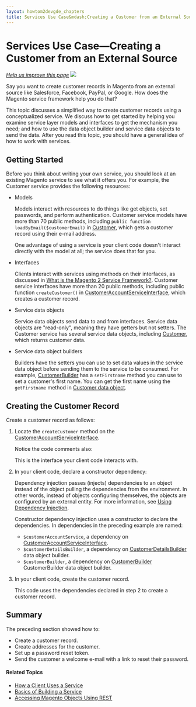 ```yaml
---
layout: howtom2devgde_chapters
title: Services Use Case&mdash;Creating a Customer from an External Source 
---
```

 
# Services Use Case&mdash;Creating a Customer from an External Source

<p><a href="{{ site.githuburl }}guides/m2devgde/v1.0.0.0/svcs-framework/svc_create-customer-use-case.md" target="_blank"><em>Help us improve this page</em></a>&nbsp;<img src="{{ site.baseurl }}common/images/newWindow.gif"/></p>

Say you want to create customer records in Magento from an external source like Salesforce, Facebook, PayPal, or Google. How does the Magento service framework help you do that?

This topic discusses a simplified way to create customer records using a conceptualized service. We discuss how to get started by helping you examine service layer models and interfaces to get the mechanism you need; and how to use the data object builder and service data objects to send the data. After you read this topic, you should have a general idea of how to work with services.

## Getting Started

Before you think about writing your own service, you should look at an existing Magento service to see what it offers you. For example, the Customer service provides the following resources:

*	Models

	Models interact with resources to do things like get objects, set passwords, and perform authentication. Customer service models have more than 70 public methods, including `public function loadByEmail($customerEmail)` in <a href="https://github.com/magento/magento2/tree/master/app/code/Magento/Customer/Model/Customer.php" target="_blank">Customer</a>, which gets a customer record using their e-mail address.
	
	One advantage of using a service is your client code doesn't interact directly with the model at all; the service does that for you.

*	Interfaces

	Clients interact with services using methods on their interfaces, as discussed in [What is the Magento 2 Service Framework?](what-is-svc.html). Customer service interfaces have more than 20 public methods, including public function `createCustomer()` in <a href="https://github.com/magento/magento2/blob/master/app/code/Magento/Customer/Service/V1/CustomerAccountServiceInterface.php" target="_blank">CustomerAccountServiceInterface</a>, which creates a customer record.

*	Service data objects

	Service data objects send data to and from interfaces. Service data objects are "read-only", meaning they have getters but not setters. The Customer service has several service data objects, including <a href="https://github.com/magento/magento2/blob/master/app/code/Magento/Customer/Service/V1/Data/Customer.php" target="_blank">Customer</a>, which returns customer data.
	
*	Service data object builders

	Builders have the setters you can use to set data values in the service data object before sending them to the service to be consumed. For example, <a href="https://github.com/magento/magento2/blob/master/app/code/Magento/Customer/Service/V1/Data/CustomerBuilder.php" target="_blank">CustomerBuilder</a> has a `setFirstname` method you can use to set a customer's first name. You can get the first name using the `getFirstname` method in <a href="https://github.com/magento/magento2/blob/master/app/code/Magento/Customer/Service/V1/Data/Customer.php" target="_blank">Customer data object</a>.

## Creating the Customer Record 

Create a customer record as follows:

1.	Locate the `createCustomer` method on the <a href="https://github.com/magento/magento2/blob/master/app/code/Magento/Customer/Service/V1/CustomerAccountServiceInterface.php" target="_blank">CustomerAccountServiceInterface</a>. 

	Notice the code comments also:

	<script src="https://gist.github.com/xcomSteveJohnson/398aa808d3986351b972.js"></script>
	
	This is the interface your client code interacts with. 

2.	In your client code, declare a constructor dependency:

	<script src="https://gist.github.com/xcomSteveJohnson/4b9a08174a6aaa83a4e8.js"></script>
	
	Dependency injection passes (injects) dependencies to an object instead of the object pulling the dependencies from the environment. In other words, instead of objects configuring themselves, the objects are configured by an external entity. For more information, see <a href="https://wiki.magento.com/display/MAGE2DOC/Using+Dependency+Injection" target="_blank">Using Dependency Injection</a>.
	
	Constructor dependency injection uses a constructor to declare the dependencies. In dependencies in the preceding example are named:
	
	*	`$customerAccountService`, a dependency on <a href="https://github.com/magento/magento2/blob/master/app/code/Magento/Customer/Service/V1/CustomerAccountServiceInterface.php" target="_blank">CustomerAccountServiceInterface</a>.
	*	`$customerDetailsBuilder`, a dependency on <a href="https://github.com/magento/magento2/blob/master/app/code/Magento/Customer/Service/V1/Data/CustomerDetailsBuilder.php" target="_blank">CustomerDetailsBuilder</a> data object builder.
	*	`$customerBuilder`, a dependency on <a href="https://github.com/magento/magento2/blob/master/app/code/Magento/Customer/Service/V1/Data/CustomerBuilder.php" target="_blank">CustomerBuilder</a> CustomerBuilder data object builder.
	
3.	In your client code, create the customer record.

	<script src="https://gist.github.com/xcomSteveJohnson/d9c51387caa8f7f8d15f.js"></script>
	
	This code uses the dependencies declared in step 2 to create a customer record.
	
## Summary

The preceding section showed how to:

*	Create a customer record.
*	Create addresses for the customer.
*	Set up a password reset token.
*	Send the customer a welcome e-mail with a link to reset their password.

#### Related Topics

*	<a href="{{ site.baseurl }}guides/m2devgde/v1.0.0.0/svcs-framework/svc-how-to-use.html">How a Client Uses a Service</a>
*	<a href="{{ site.baseurl }}guides/m2devgde/v1.0.0.0/svcs-framework/build-svc.html">Basics of Building a Service</a>
*	<a href="{{ site.baseurl }}guides/m2devgde/v1.0.0.0/rest/rest-overview.html">Accessing Magento Objects Using REST</a>
